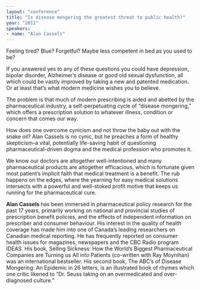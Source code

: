 ```yaml
---
layout: "conference"
title: "Is disease mongering the greatest threat to public health?"
year: "2011"
speakers:
- name: "Alan Cassels"
---
```



Feeling tired? Blue? Forgetful? Maybe less competent in bed as you used to be?

If you answered yes to any of these questions you could have depression,
bipolar disorder, Alzheimer’s disease or good old sexual dysfunction, all
which could be vastly improved by taking a new and patented medication. Or at
least that’s what modern medicine wishes you to believe.

The problem is that much of modern prescribing is aided and abetted by the
pharmaceutical industry, a self-perpetuating cycle of “disease mongering,”
which offers a prescription solution to whatever illness, condition or concern
that comes our way.

How does one overcome cynicism and not throw the baby out with the snake oil?
Alan Cassels is no cynic, but he preaches a form of healthy skepticism–a
vital, potentially life-saving habit of questioning pharmaceutical-driven
dogma and the medical profession who promotes it.

We know our doctors are altogether well-intentioned and many pharmaceutical
products are altogether efficacious, which is fortunate given most patient’s
implicit faith that medical treatment is a benefit. The rub happens on the
edges, where the yearning for easy medical solutions intersects with a
powerful and well-stoked profit motive that keeps us running for the
pharmaceutical cure.

**Alan Cassels** has been immersed in pharmaceutical policy research for the
past 17 years, primarily working on national and provincial studies of
prescription benefit policies, and the effects of independent information on
prescriber and consumer behaviour. His interest in the quality of health
coverage has made him into one of Canada’s leading researchers on Canadian
medical reporting. He has frequently reported on consumer health issues for
magazines, newspapers and the CBC Radio program IDEAS. His book, Selling
Sickness: How the World’s Biggest Pharmaceutical Companies are Turning us All
into Patients (co-written with Ray Moynihan) was an international bestseller.
His second book, The ABC’s of Disease Mongering: An Epidemic in 26 letters, is
an illustrated book of rhymes which one critic likened to “Dr. Seuss taking on
an overmedicated and over-diagnosed culture.”


[//]: # (Retrieved from https://web.archive.org/web/20210413201442/https://www.ideawave.ca/2011-conference/is-disease-mongering-the-greatest-threat-to-public-health)
